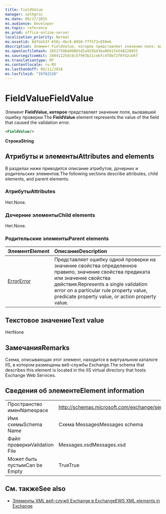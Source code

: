 ```yaml
---
title: FieldValue
manager: sethgros
ms.date: 09/17/2015
ms.audience: Developer
ms.topic: reference
ms.prod: office-online-server
localization_priority: Normal
ms.assetid: 8dfda53f-658c-4bc9-8950-f7f572c850eb
description: Элемент FieldValue, которое представляет значение поля, вызвавшей ошибку проверки.
ms.openlocfilehash: 26517598d49865d2a925b436a0691fe548228955
ms.sourcegitcommit: 34041125dc8c5f993b21cebfc4f8b72f0fd2cb6f
ms.translationtype: MT
ms.contentlocale: ru-RU
ms.lasthandoff: 06/11/2018
ms.locfileid: "19762526"
---
```

# <a name="fieldvalue"></a><span data-ttu-id="842c9-103">FieldValue</span><span class="sxs-lookup"><span data-stu-id="842c9-103">FieldValue</span></span>

<span data-ttu-id="842c9-104">Элемент **FieldValue, которое** представляет значение поля, вызвавшей ошибку проверки.</span><span class="sxs-lookup"><span data-stu-id="842c9-104">The **FieldValue** element represents the value of the field that caused the validation error.</span></span> 
  
```XML
<FieldValue/>
```

 <span data-ttu-id="842c9-105">**Строка**</span><span class="sxs-lookup"><span data-stu-id="842c9-105">**String**</span></span>
## <a name="attributes-and-elements"></a><span data-ttu-id="842c9-106">Атрибуты и элементы</span><span class="sxs-lookup"><span data-stu-id="842c9-106">Attributes and elements</span></span>

<span data-ttu-id="842c9-107">В разделах ниже приводится описание атрибутов, дочерних и родительских элементов.</span><span class="sxs-lookup"><span data-stu-id="842c9-107">The following sections describe attributes, child elements, and parent elements.</span></span>
  
### <a name="attributes"></a><span data-ttu-id="842c9-108">Атрибуты</span><span class="sxs-lookup"><span data-stu-id="842c9-108">Attributes</span></span>

<span data-ttu-id="842c9-109">Нет.</span><span class="sxs-lookup"><span data-stu-id="842c9-109">None.</span></span>
  
### <a name="child-elements"></a><span data-ttu-id="842c9-110">Дочерние элементы</span><span class="sxs-lookup"><span data-stu-id="842c9-110">Child elements</span></span>

<span data-ttu-id="842c9-111">Нет.</span><span class="sxs-lookup"><span data-stu-id="842c9-111">None.</span></span>
  
### <a name="parent-elements"></a><span data-ttu-id="842c9-112">Родительские элементы</span><span class="sxs-lookup"><span data-stu-id="842c9-112">Parent elements</span></span>

|<span data-ttu-id="842c9-113">**Элемент**</span><span class="sxs-lookup"><span data-stu-id="842c9-113">**Element**</span></span>|<span data-ttu-id="842c9-114">**Описание**</span><span class="sxs-lookup"><span data-stu-id="842c9-114">**Description**</span></span>|
|:-----|:-----|
|[<span data-ttu-id="842c9-115">Error</span><span class="sxs-lookup"><span data-stu-id="842c9-115">Error</span></span>](error.md) <br/> |<span data-ttu-id="842c9-116">Представляет ошибку одной проверки на значение свойства определенное правило, значение свойства предиката или значение свойства действия.</span><span class="sxs-lookup"><span data-stu-id="842c9-116">Represents a single validation error on a particular rule property value, predicate property value, or action property value.</span></span>  <br/> |
   
## <a name="text-value"></a><span data-ttu-id="842c9-117">Текстовое значение</span><span class="sxs-lookup"><span data-stu-id="842c9-117">Text value</span></span>

<span data-ttu-id="842c9-118">Нет</span><span class="sxs-lookup"><span data-stu-id="842c9-118">None</span></span>
  
## <a name="remarks"></a><span data-ttu-id="842c9-119">Замечания</span><span class="sxs-lookup"><span data-stu-id="842c9-119">Remarks</span></span>

<span data-ttu-id="842c9-120">Схема, описывающая этот элемент, находится в виртуальном каталоге IIS, в котором размещены веб-службы Exchange.</span><span class="sxs-lookup"><span data-stu-id="842c9-120">The schema that describes this element is located in the IIS virtual directory that hosts Exchange Web Services.</span></span>
  
## <a name="element-information"></a><span data-ttu-id="842c9-121">Сведения об элементе</span><span class="sxs-lookup"><span data-stu-id="842c9-121">Element information</span></span>

|||
|:-----|:-----|
|<span data-ttu-id="842c9-122">Пространство имен</span><span class="sxs-lookup"><span data-stu-id="842c9-122">Namespace</span></span>  <br/> |http://schemas.microsoft.com/exchange/services/2006/messages  <br/> |
|<span data-ttu-id="842c9-123">Имя схемы</span><span class="sxs-lookup"><span data-stu-id="842c9-123">Schema Name</span></span>  <br/> |<span data-ttu-id="842c9-124">Схема Messages</span><span class="sxs-lookup"><span data-stu-id="842c9-124">Messages schema</span></span>  <br/> |
|<span data-ttu-id="842c9-125">Файл проверки</span><span class="sxs-lookup"><span data-stu-id="842c9-125">Validation File</span></span>  <br/> |<span data-ttu-id="842c9-126">Messages.xsd</span><span class="sxs-lookup"><span data-stu-id="842c9-126">Messages.xsd</span></span>  <br/> |
|<span data-ttu-id="842c9-127">Может быть пустым</span><span class="sxs-lookup"><span data-stu-id="842c9-127">Can be Empty</span></span>  <br/> |<span data-ttu-id="842c9-128">True</span><span class="sxs-lookup"><span data-stu-id="842c9-128">True</span></span>  <br/> |
   
## <a name="see-also"></a><span data-ttu-id="842c9-129">См. также</span><span class="sxs-lookup"><span data-stu-id="842c9-129">See also</span></span>



- [<span data-ttu-id="842c9-130">Элементы XML веб-служб Exchange в Exchange</span><span class="sxs-lookup"><span data-stu-id="842c9-130">EWS XML elements in Exchange</span></span>](ews-xml-elements-in-exchange.md)

